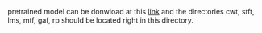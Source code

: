 pretrained model can be donwload at this [link](https://seafile.cloud.uni-hannover.de/d/c1f86722b48843abafdd/) and the directories cwt, stft, lms, mtf, gaf, rp should be located right in this directory.